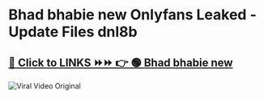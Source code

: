 
 # Bhad bhabie new Onlyfans Leaked - Update Files dnl8b

## <h2><a href="https://clipsfans.com/Bhad_bhabie_new&ref=git">🔗 Click to LINKS ⏩⏩ 👉 🟢 Bhad bhabie new </a></h2>

<a href="https://clipsfans.com/Bhad_bhabie_new&ref=git" rel="nofollow" data-target="animated-image.originalLink"><img src="https://i.ibb.co.com/xMMVF88/686577567.gif" alt="Viral Video Original" style="max-width: 100%; display: inline-block;" data-target="animated-image.originalImage"></a>

